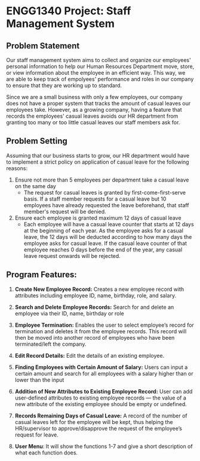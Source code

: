 # ENGG1340 Project: Staff Management System
## Problem Statement
Our staff management system aims to collect and organize our employees' personal information to help our Human Resources Department move, store, or view information about the employee in an efficient way. This way, we are able to keep track of empolyees' performance and roles in our company to ensure that they are working up to standard.

Since we are a small business with only a few employees, our company does not have a proper system that tracks the amount of casual leaves our employees take. However, as a growing company, having a feature that records the employees' casual leaves avoids our HR department from granting too many or too little casual leaves our staff members ask for.

## Problem Setting
Assuming that our business starts to grow, our HR department would have to implement a strict policy on application of casual leave for the following reasons:
1. Ensure not more than 5 employees per department take a casual leave on the same day
   - The request for casual leaves is granted by first-come-first-serve basis. If a staff member requests for a casual leave but 10 employees have already requested the leave beforehand, that staff member's request will be denied.
2. Ensure each employee is granted maximum 12 days of casual leave
   - Each employee will have a casual leave counter that starts at 12 days at the beginning of each year. As the employee asks for a casual leave, the 12 days will be deducted according to how many days the employee asks for casual leave. If the casual leave counter of that employee reaches 0 days before the end of the year, any casual leave request onwards will be rejected.

## **Program Features:**

1. **Create New Employee Record:** Creates a new employee record with attributes including employee ID, name, birthday, role, and salary.

2. **Search and Delete Employee Records:** Search for and delete an employee via their ID, name, birthday or role

3. **Employee Termination:** Enables the user to select employee’s record for termination and deletes it from the employee records. This record will then be moved into another record of employees who have been terminated/left the company.

4. **Edit Record Details:** Edit the details of an existing employee.

5. **Finding Employees with Certain Amount of Salary:** Users can input a certain amount and search for all employees with a salary higher than or lower than the input

6. **Addition of New Attributes to Existing Employee Record:** User can add user-defined attributes to existing employee records —  the value of a new attribute of the existing employee should be empty or undefined.

7. **Records Remaining Days of Casual Leave:** A record of the number of casual leaves left for the employee will be kept, thus helping the HR/supervisor to approve/disapprove the request of the employee’s request for leave.

8. **User Menu**:  It will show the functions 1-7 and give a short description of what each function does.
